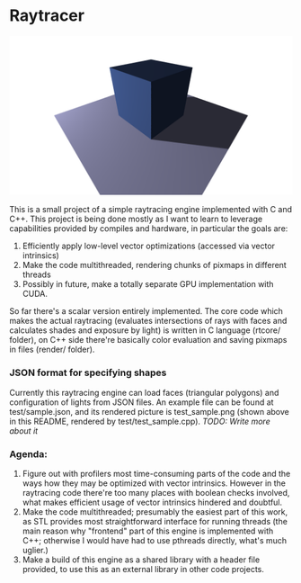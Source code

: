 # Raytracer

<img src="./test_sample.png">

This is a small project of a simple raytracing engine implemented with C and C++. This project is being done mostly as I want to learn to leverage capabilities provided by compiles and hardware, in particular the goals are:
1. Efficiently apply low-level vector optimizations (accessed via vector intrinsics)
2. Make the code multithreaded, rendering chunks of pixmaps in different threads
3. Possibly in future, make a totally separate GPU implementation with CUDA.

So far there's a scalar version entirely implemented. The core code which makes the actual raytracing (evaluates intersections of rays with faces and calculates shades and exposure by light) is written in C language (rtcore/ folder), on C++ side there're basically color evaluation and saving pixmaps in files (render/ folder).

### JSON format for specifying shapes

Currently this raytracing engine can load faces (triangular polygons) and configuration of lights from JSON files. An example file can be found at test/sample.json, and its rendered picture is test_sample.png (shown above in this README, rendered by test/test_sample.cpp). *TODO: Write more about it*

### Agenda:

1. Figure out with profilers most time-consuming parts of the code and the ways how they may be optimized with vector intrinsics. However in the raytracing code there're too many places with boolean checks involved, what makes efficient usage of vector intrinsics hindered and doubtful.
2. Make the code multithreaded; presumably the easiest part of this work, as STL provides most straightforward interface for running threads (the main reason why "frontend" part of this engine is implemented with C++; otherwise I would have had to use pthreads directly, what's much uglier.)
3. Make a build of this engine as a shared library with a header file provided, to use this as an external library in other code projects.